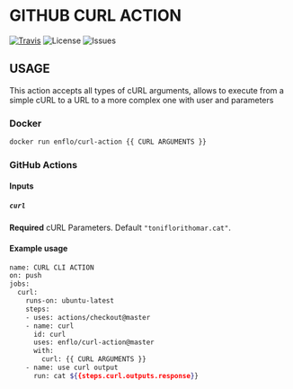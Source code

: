 # GITHUB CURL ACTION

[![Travis][travis-image]][travis-url]
![License][license-image]
![Issues][issues-image]

## USAGE

This action accepts all types of cURL arguments, allows to execute from a simple cURL to a URL to a more complex one with user and parameters

### Docker

```bash
docker run enflo/curl-action {{ CURL ARGUMENTS }}
```

### GitHub Actions

#### Inputs

##### `curl`

**Required** cURL Parameters. Default `"toniflorithomar.cat"`.

#### Example usage

```bash
name: CURL CLI ACTION
on: push
jobs:
  curl:
    runs-on: ubuntu-latest
    steps:
    - uses: actions/checkout@master
    - name: curl
      id: curl
      uses: enflo/curl-action@master
      with:
        curl: {{ CURL ARGUMENTS }}
    - name: use curl output
      run: cat ${{steps.curl.outputs.response}}
```

[travis-image]: https://travis-ci.com/enflo/curla-action.svg?branch=master
[travis-url]: https://travis-ci.com/enflo/curla-action
[license-image]: https://img.shields.io/static/v1?label=licence&message=MIT&color=Green
[issues-image]: https://img.shields.io/github/issues/enflo/curl-action